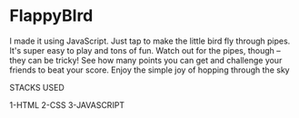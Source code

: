 # FlappyBIrd

I made it using JavaScript. Just tap to make the little bird fly through pipes. It's super easy to play and tons of fun. Watch out for the pipes, though – they can be tricky! See how many points you can get and challenge your friends to beat your score. Enjoy the simple joy of hopping through the sky


STACKS USED

1-HTML
2-CSS
3-JAVASCRIPT
